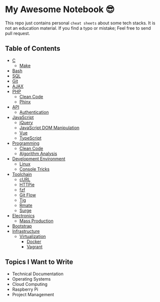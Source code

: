 # My Awesome Notebook 😎

This repo just contains personal `cheat sheets` about some tech stacks. It is not an education material. If you find a typo or mistake; Feel free to send pull request.

## Table of Contents

- [C](https://github.com/ridvanaltun/my-awesome-notebook/tree/master/C)
  - [Make](https://github.com/ridvanaltun/my-awesome-notebook/tree/master/C/Make)
- [Bash](https://github.com/ridvanaltun/my-awesome-notebook/tree/master/Bash)
- [SQL](https://github.com/ridvanaltun/my-awesome-notebook/tree/master/SQL)
- [Git](https://github.com/ridvanaltun/my-awesome-notebook/tree/master/Git)
- [AJAX](https://github.com/ridvanaltun/my-awesome-notebook/tree/master/AJAX)
- [PHP](https://github.com/ridvanaltun/my-awesome-notebook/tree/master/PHP)
  - [Clean Code](https://github.com/ridvanaltun/my-awesome-notebook/tree/master/PHP/Clean%20Code)
  - [Phinx](https://github.com/ridvanaltun/my-awesome-notebook/tree/master/PHP/Phinx)
- [API](https://github.com/ridvanaltun/my-awesome-notebook/tree/master/API)
  - [Authentication](https://github.com/ridvanaltun/my-awesome-notebook/tree/master/API/Authentication)
- [JavaScript](https://github.com/ridvanaltun/my-awesome-notebook/tree/master/JavaScript)
  - [jQuery](https://github.com/ridvanaltun/my-awesome-notebook/tree/master/JavaScript/jQuery)
  - [JavaScript DOM Manipulation](https://github.com/ridvanaltun/my-awesome-notebook/tree/master/JavaScript/JavaScript%20DOM%20Manipulation)
  - [Vue](https://github.com/ridvanaltun/my-awesome-notebook/tree/master/JavaScript/Vue)
  - [TypeScript](https://github.com/ridvanaltun/my-awesome-notebook/tree/master/JavaScript/TypeScript)
- [Programming](https://github.com/ridvanaltun/my-awesome-notebook/tree/master/Programming)
  - [Clean Code](https://github.com/ridvanaltun/my-awesome-notebook/tree/master/Programming/Clean%20Code)
  - [Algorithm Analysis](https://github.com/ridvanaltun/my-awesome-notebook/tree/master/Programming/Algorithm%20Analysis)
- [Development Environment](https://github.com/ridvanaltun/my-awesome-notebook/tree/master/Development%20Environment)
  - [Linux](https://github.com/ridvanaltun/my-awesome-notebook/tree/master/Development%20Environment/Linux)
  - [Console Tricks](https://github.com/ridvanaltun/my-awesome-notebook/tree/master/Development%Environment/Console%20Tricks)
- [Toolchain](https://github.com/ridvanaltun/my-awesome-notebook/tree/master/Toolchain)
  - [cURL](https://github.com/ridvanaltun/my-awesome-notebook/tree/master/Toolchain/cURL)
  - [HTTPie](https://github.com/ridvanaltun/my-awesome-notebook/tree/master/Toolchain/HTTPie)
  - [fzf](https://github.com/ridvanaltun/my-awesome-notebook/tree/master/Toolchain/fzf)
  - [Git Flow](https://github.com/ridvanaltun/my-awesome-notebook/tree/master/Toolchain/Git%20Flow)
  - [Tig](https://github.com/ridvanaltun/my-awesome-notebook/tree/master/Toolchain/Tig)
  - [Rmate](https://github.com/ridvanaltun/my-awesome-notebook/tree/master/Toolchain/Rmate)
  - [Surge](https://github.com/ridvanaltun/my-awesome-notebook/tree/master/Toolchain/Surge)
- [Electronics](https://github.com/ridvanaltun/my-awesome-notebook/tree/master/Electronics)
  - [Mass Production](https://github.com/ridvanaltun/my-awesome-notebook/tree/master/Electronics/Mass%20Production)
- [Bootstrap](https://github.com/ridvanaltun/my-awesome-notebook/tree/master/Bootstrap)
- [Infrastructure](https://github.com/ridvanaltun/my-awesome-notebook/tree/master/Infrastructure)
  - [Virtualization](https://github.com/ridvanaltun/my-awesome-notebook/tree/master/Infrastructure/Virtualization)
    - [Docker](https://github.com/ridvanaltun/my-awesome-notebook/tree/master/Infrastructure/Virtualization/Docker)
    - [Vagrant](https://github.com/ridvanaltun/my-awesome-notebook/tree/master/Infrastructure/Virtualization/Vagrant)

## Topics I Want to Write

- Technical Documentation
- Operating Systems
- Cloud Computing
- Raspberry Pi
- Project Management